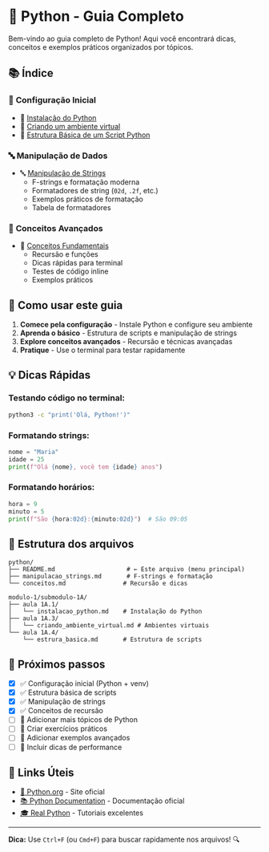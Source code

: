 # 🐍 Python - Guia Completo

Bem-vindo ao guia completo de Python! Aqui você encontrará dicas, conceitos e exemplos práticos organizados por tópicos.

## 📚 Índice

### 🚀 **Configuração Inicial**
- 🐍 [Instalação do Python](../modulo-1/submodulo-1A/aula%201A.1/instalacao_python.md)
- 🐍 [Criando um ambiente virtual](../modulo-1/submodulo-1A/aula%201A.3/criando_ambiente_virtual.md)
- 🧱 [Estrutura Básica de um Script Python](../modulo-1/submodulo-1A/aula%201A.4/estrura_basica.md)

### 🔤 **Manipulação de Dados**
- 🔤 [Manipulação de Strings](./manipulacao_strings.md)
  - F-strings e formatação moderna
  - Formatadores de string (`02d`, `.2f`, etc.)
  - Exemplos práticos de formatação
  - Tabela de formatadores

### 🔄 **Conceitos Avançados**
- 🔄 [Conceitos Fundamentais](./conceitos.md)
  - Recursão e funções
  - Dicas rápidas para terminal
  - Testes de código inline
  - Exemplos práticos

## 🚀 Como usar este guia

1. **Comece pela configuração** - Instale Python e configure seu ambiente
2. **Aprenda o básico** - Estrutura de scripts e manipulação de strings
3. **Explore conceitos avançados** - Recursão e técnicas avançadas
4. **Pratique** - Use o terminal para testar rapidamente

## 💡 Dicas Rápidas

### Testando código no terminal:
```bash
python3 -c "print('Olá, Python!')"
```

### Formatando strings:
```python
nome = "Maria"
idade = 25
print(f"Olá {nome}, você tem {idade} anos")
```

### Formatando horários:
```python
hora = 9
minuto = 5
print(f"São {hora:02d}:{minuto:02d}")  # São 09:05
```

## 📖 Estrutura dos arquivos

```
python/
├── README.md                    # ← Este arquivo (menu principal)
├── manipulacao_strings.md       # F-strings e formatação
└── conceitos.md                # Recursão e dicas

modulo-1/submodulo-1A/
├── aula 1A.1/
│   └── instalacao_python.md    # Instalação do Python
├── aula 1A.3/
│   └── criando_ambiente_virtual.md # Ambientes virtuais
└── aula 1A.4/
    └── estrura_basica.md       # Estrutura de scripts
```

## 🎯 Próximos passos

- [x] ✅ Configuração inicial (Python + venv)
- [x] ✅ Estrutura básica de scripts
- [x] ✅ Manipulação de strings
- [x] ✅ Conceitos de recursão
- [ ] 📝 Adicionar mais tópicos de Python
- [ ] 📝 Criar exercícios práticos
- [ ] 📝 Adicionar exemplos avançados
- [ ] 📝 Incluir dicas de performance

## 🔗 Links Úteis

- [🐍 Python.org](https://www.python.org/) - Site oficial
- [📚 Python Documentation](https://docs.python.org/) - Documentação oficial
- [🎓 Real Python](https://realpython.com/) - Tutoriais excelentes

---

**Dica:** Use `Ctrl+F` (ou `Cmd+F`) para buscar rapidamente nos arquivos! 🔍